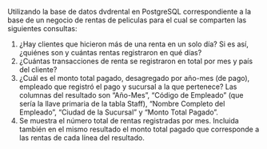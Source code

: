 Utilizando la base de datos dvdrental en PostgreSQL correspondiente a la base de un negocio de rentas de peliculas para el cual se comparten las siguientes consultas:

1. ¿Hay clientes que hicieron más de una renta en un solo día? Si es así, ¿quiénes son y cuántas rentas registraron en qué días?
2. ¿Cuántas transacciones de renta se registraron en total por mes y país del cliente?
3. ¿Cuál es el monto total pagado, desagregado por año-mes (de pago), empleado que registró el pago y sucursal a la que pertenece? Las columnas del resultado son “Año-Mes”, “Código de Empleado” (que sería la llave primaria de la tabla Staff), “Nombre Completo del Empleado”, “Ciudad de la Sucursal” y “Monto Total Pagado”.
4. Se muestra el número total de rentas registradas por mes. Incluida también en el mismo resultado el monto total pagado que corresponde a las rentas de cada línea del resultado.
